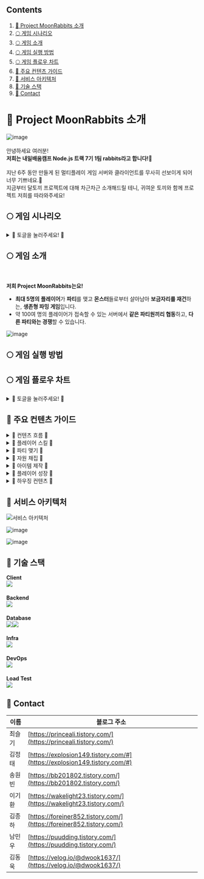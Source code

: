 ## Contents
1. [🐰 Project MoonRabbits 소개](#-project-moonrabbits-소개)
2. [🌕 게임 시나리오](#-게임-시나리오)
3. [🌕 게임 소개](#-게임-소개)
4. [🌕 게임 실행 방법](#-게임-실행-방법)
5. [🌕 게임 플로우 차트](#-게임-플로우-차트)
6. [🐰 주요 컨텐츠 가이드](#-주요-컨텐츠-가이드)
7. [🐰 서비스 아키텍처](#-서비스-아키텍처)
8. [🐰 기술 스택](#-기술-스택)
9. [🐰 Contact](#-contact)


# 🐰 Project MoonRabbits 소개
![image](https://github.com/user-attachments/assets/0f1b534d-797d-4410-80a0-561ef2cb2caa)<br>
<br>안녕하세요 여러분!<br>
**저희는 내일배움캠프 Node.js 트랙 7기 1팀 rabbits라고 합니다!🐇<br><br>**
지난 6주 동안 만들게 된 멀티플레이 게임 서버와 클라이언트를 무사히 선보이게 되어 너무 기쁘네요.🤗<br>
지금부터 달토끼 프로젝트에 대해 차근차근 소개해드릴 테니, 귀여운 토끼와 함께 프로젝트 저희를 따라와주세요!<br>

## 🌕 게임 시나리오
<details><summary>🥕 토글을 눌러주세요! 🥕
</summary>
<br>

**유난히 보름달이 빛나던 어느 먼 옛날, 평화롭던 지구에 외계인이 쳐들어오기 시작했다!**

<br>산과 들판은 외계인들에 의해 오염되기 시작했고 곳곳에 던전이 생겨났다.<br>
깊은 산속 골짜기에 위치한 **달토끼 마을**은 그나마 안전해서 사람들이 모여 살고 있었는데…,<br>
마을의 나루터에서 배를 타고 나가는 순간 외계인이 습격하기 때문에 안심은 금물이었다.<br><br>

외계인들에 의해 오염된 땅이 **달토끼 마을**을 조금씩 침범하는 상황.<br>
그리하여 어른들은 말했다.<br><br>

**"마을 밖은 위험해!"**

설마 우리는 죽을 때까지 마을 안에만 갇혀 살아야만 하는 걸까? <br>
**아니, 우리들이 힘을 합친다면 흉흉해진 이 세계에서도 살아남을 수 있다!**

몬스터들에게 빼앗긴 마을 땅을 되찾는다면, 허물어진 보금자리를 재건할 수 있을 터.<br><br>

지금 바로 파티를 모아서 위기에 빠진 달토끼 마을을 재건해보자!

<br>
</details>

## 🌕 게임 소개
<br>

**저희 Project MoonRabbits는요!**
- **최대 5명의 플레이어**가 **파티**를 맺고 **몬스터**들로부터 살아남아 **보금자리를 재건**하는, **생존형 파밍 게임**입니다.
- 약 100여 명의 플레이어가 접속할 수 있는 서버에서 **같은 파티원끼리 협동**하고, **다른 파티와는 경쟁**할 수 있습니다.

![image](https://github.com/user-attachments/assets/de935e51-bcd6-4c56-9c23-05b2daaf17ea)
<br>
## 🌕 게임 실행 방법

## 🌕 게임 플로우 차트
<details><summary>🥕 토글을 눌러주세요! 🥕
</summary>
<br>

![image](https://github.com/user-attachments/assets/fd3f37e7-b14a-456e-bbc1-ae19f8ac941d)<br>
<br>Project MoonRabbits는 크게 두 가지 흐름으로 살펴볼 수 있습니다.<br>
<br>바로 **공간**과 **시간**입니다.<br><br>
![image](https://github.com/user-attachments/assets/4ad25e30-56ab-4055-9383-b34793294dcf)<br>
<br>게임에 접속하시면 마을에 태어난 플레이어를 만날 수 있으실 겁니다.<br>

<br>마을에선 채팅과 감정표현을 통해 다른 플레이어들과 소통할 수 있고 파티도 맺을 수 있습니다!<br>

<br>어떤 컨텐츠가 있을지에 대한 호기심은 게이트나 빠른 이동을 통해 마을 밖, 섹터로 나아가게 만들어주죠.<br><br>
![image](https://github.com/user-attachments/assets/67b20eff-8844-4e81-94b3-dc72187a2b09)

<br>섹터에서 몬스터도 만나보고, 파티원들과 협동하며 자원을 채취하고 나면 주머니와 레벨이 두둑해지실 겁니다.<br>
그렇다면 이제 무엇을 할 수 있을까요?<br>

<br>바로 아이템을 제작하고 나만의 보금자리를 꾸미는 겁니다.<br>

<br>그러기 위해선 평화로운 마을로 돌아가 모루에 망치도 두드려보고 보금자리로 이동해서 가구도 제작해야겠죠?<br>

**<br>마을에서 섹터로,<br>
섹터에서 마을로.<br>**

<br>자연스럽게 순환하는 게임을 만들고자 했습니다.😁<br>

</details>

## 🐰 주요 컨텐츠 가이드
<details><summary>🥕 컨텐츠 흐름 🥕
</summary>
  
- 섹터를 탐험하며 자원을 채취할 수 있습니다.
- 섹터를 순회하는 몬스터들을 피해야합니다.
  - 몬스터와 접촉 시 체력이 한 칸 감소하고, 체력 전부 소진 시 10초 동안 탈진 상태에 빠집니다.
  - 탈진 상태에서 체력을 회복하지 못한다면 마을로 강제 귀환됩니다.
- 파티를 맺어 서로를 보조하거나 지원할 수 있습니다.
  - 탈진 상태인 파티원을 구조할 수 있습니다.
  - 몬스터를 대신 유인하거나, 파티원에게 접근하는 몬스터나 플레이어 등을 기절시킬 수 있습니다.
- 다른 파티 또는 개인 유저들을 방해하며 자원을 독차지할 수 있습니다.

![image](https://github.com/user-attachments/assets/fede3205-563a-439a-9009-aaf4d58bc5ff)
![image](https://github.com/user-attachments/assets/3ea694cd-4e2f-4460-84e3-f12cc175bc6f)

<br>
</details>

<details><summary>🥕 플레이어 스킬 🥕
</summary>
  
**귀환**
- T를 눌러 시전히고, 5초 간 방해받지 않거나 움직이지 않으면 마을로 귀환합니다

<br>

![image](https://github.com/user-attachments/assets/37054a16-53be-4687-9e01-b6c6a6f8606b)

**기절 폭탄**
- Q를 누르면 커서 위치로 기절 폭탄을 던집니다.
- 폭탄은 지면에 닿은 뒤 1초 뒤에 폭발하며, 지면에 닿지 못 한 채 5초가 지난 폭탄은 자연 소멸합니다.
- 재사용 대기 시간은 5초입니다.
- 폭발 범위에 닿은 다른 플레이어와 몬스터들 모두를 3초 간 기절시킵니다.
  - 플레이어들의 특정 행동을 강제로 취소시킬 수 있습니다.
- 시전자 본인과 시전자의 파티원에겐 영향이 없습니다.

<br>

![image](https://github.com/user-attachments/assets/d3326352-550d-4fa0-9499-d6cafc75a2f0)

**덫**
- E를 누르면 시전자의 발 밑에 덫을 설치합니다.
- 한 플레이어 당 최대 2개의 덫을 설치할 수 있으며, 발동되지 않고 20초가 지난 덫은 자연 소멸합니다.
- 재사용 대기시간은 5초입니다.
- 플레이어를 충돌 감지한 덫은 폭발하고 대상 플레이어를 5초 간 기절시킵니다.
  - 플레이어들의 특정 행동을 강제로 취소시킬 수 있습니다.
- 시전자 본인과 시전자의 파티원, 몬스터를 대상으론 발동하지 않습니다.

<br>

![image](https://github.com/user-attachments/assets/d9e5b50e-7d31-4fef-8de7-80a216488d89)

<br>
</details>

<details><summary>🥕 파티 맺기 🥕
</summary>
<br>

**파티창 주요 기능**
- 파티를 생성할 수 있습니다.
- 닉네임을 통해 파티에 초대할 수 있습니다.
- 파티 탈퇴 및 해체와 방출이 가능합니다.
- 파티 목록 조회가 가능합니다.(최대 100개)

<br>

![image](https://github.com/user-attachments/assets/aed19e7f-f17e-4bb7-ac55-8186f62f88fc)

<br>

**파티원 정보창 주요 기능**
- 다른 섹터에 있어도 파티원의 현재 정보를 알 수 있습니다.

<br>

![image](https://github.com/user-attachments/assets/5ee835cd-ce16-4dc1-ae4c-a5e9f630775f)

<br>

**파티를 통한 협동**
- 같은 파티원의 덫은 밟히지 않습니다.
- 같은 파티에 소속되지 않은 플레이어만 덫을 통해 기절합니다.

<br>

![image](https://github.com/user-attachments/assets/8fc5ab9f-0b3f-4130-9843-57bddf6aaaef)

<br>

- 같은 파티원의 기절 폭탄에 기절하지 않습니다.
- 같은 파티에 소속되지 않은 플레이어만 기절 폭탄을 통해 기절합니다.

<br>

![image](https://github.com/user-attachments/assets/b704e880-ba28-4389-a01e-7fc6a690dd32)
![image](https://github.com/user-attachments/assets/153f66bf-3253-436b-84df-05eaaedc2d86)
![image](https://github.com/user-attachments/assets/094b91ac-7870-43ee-afe0-cb10629b7f6f)

<br>
</details>

<details><summary>🥕 자원 채집 🥕
</summary>
<br>
  
  **나무**
- 도끼를 장착하고 자원을 획득 할 수 있습니다.
- 원의 흰 부분을 가리킬 때 다시 상호작용 하여 성공하면 자원을 얻습니다.
- 지역에 따라서 나뭇가지, 평범한 나무 판자, 단단한 나무 판자 등을 얻을 수 있습니다.

<br>

![image](https://github.com/user-attachments/assets/52bf3057-1dff-441f-b9b7-4b298bdde747)

<br>

**돌(광석류)**
- 곡괭이를 장착하고 자원을 획득 할 수 있습니다.
- 원의 흰 부분을 가리킬 때 다시 상호작용 하여 성공하면 자원을 얻습니다.
- 지역에 따라서 구리, 철, 금, 다이아몬드, 돌, 대리석 등을 얻을 수 있습니다.

<br>

![image](https://github.com/user-attachments/assets/d2d49e76-13ec-4e7b-8c13-17178b07a0e6)

<br>

**팁**
- 폭탄을 잘 활용하면 쉽게 몬스터를 기절 시킬 수 있습니다.
- 흰 부분이 너무 멀면 이동으로 취소하고 다시 상호작용을 하는 것이 더 빠를 수도 있습니다.
- 흰 부분의 시작 점에 맞추기보다는 끝나기 전에 누르는 것이 1~2프레임을 더 확보할  수 있다.

<br>

![image](https://github.com/user-attachments/assets/7ce2e063-1c67-4c8e-81f5-bfa29a9c165d)

<br>
</details>

<details><summary>🥕 아이템 제작 🥕
</summary>
<br>

**아이템 제작 기능**
- 제작 UI (단축키:C)에서 확인 가능
- 제작 수량을 선택할 수 있고 제작 수량에 따라 현재 소지한 재료와 필요한 재료를 보여준다.
- 제작 버튼을 누르면 인벤토리에서 재료가 소모되고 제작이 시작된다.
- 제작이 완료되면 인벤토리에 제작된 아이템이 추가된다.
- 제작 중간에 UI를 닫거나 다른 작업을 해도 제작은 진행된다.
- 제작 중간에 비정상 종료 등으로 제작 완료를 못하면 소모한 재료가 복구된다.

<br>

![image](https://github.com/user-attachments/assets/552184c9-cac5-485c-abea-8dc54de8b8a7)

<br>

<br>

![image](https://github.com/user-attachments/assets/5e0c85e8-e05d-46b7-911f-89f47de85f3f)

<br>
</details>

<details><summary>🥕 플레이어 성장 🥕
</summary>
<br>

**레벨 시스템**
- 자원 채집을 통해 경험치를 쌓을 수 있습니다.
- 매 레벨 당 일정량의 경험치를 획득하면 다음 레벨로 성장합니다.
- 레벨업 시 3 포인트를 얻고, 포인트를 투자해 원하는 능력치를 강화할 수 있습니다.

**능력치 시스템**
- 플레이어가 성장시킬 수 있는 능력치엔 스태미나, 숙련도, 이동속도가 있습니다.
- 스태미나는 달리기 시 소모되는 게이지로, 능력치에 비례해 최대 게이지가 상승합니다.
- 숙련도는 자원 채집에 대한 성공 판정 범위를 증가시킵니다.
  - 성공 판정 범위란 자원 채집 시 활성화되는 원의 흰 부분을 뜻합니다.
- 이동속도는 플레이어의 기본 이동속도를 증가시킵니다.

<br>

![image](https://github.com/user-attachments/assets/ae979af8-6c0e-473c-86f8-e0bca2c4edbc)
![image](https://github.com/user-attachments/assets/dc1f40e8-7d82-4ddb-adf8-1cb0c594f18e)

<br>
</details>

<details><summary>🥕 하우징 컨텐츠 🥕
</summary>
<br>

**가구 배치**
- 화면 하단의 UI에서 아이템을 선택해 배치 모드를 시작할 수 있습니다.
- 클릭 시 아이템의 미리보기 형태로 나타나며, Q 와 E 를 입력해 원하는 각도로 아이템을 회전시킬 수 있습니다.
- 한 칸에는 하나의 같은 종류 아이템만 배치할 수 있습니다
    - 다른 아이템이 배치된 위치에 추가로 배치하려는 경우, 미리보기가 빨간색으로 변하며 ‘배치할 수 없는 상태’ 임을 알립니다.
    - 다른 종류의 아이템이면 같은 위치에 배치가 가능합니다.
- 모든 배치가 완료되었다면 ESC 를 입력해 배치 모드를 종료할 수 있습니다.

<br>

![image](https://github.com/user-attachments/assets/00627030-cb6d-4883-94cb-a09d721ef122)

<br>


**가구 제거**
- 화면의 UI 중 우측 하단의 ‘쓰레기통’ 버튼을 클릭 해 제거 모드를 시작할 수 있습니다.
- 아이템이 배치되어 있는 곳에 클릭을 하게 되면, 해당 위치의 아이템은 제거됩니다.
- 아이템이 배치되지 않은 곳은 선택할 수 없습니다.
- 모든 제거가 완료되었다면 ESC 를 입력해 제거 모드를 종료할 수 있습니다.

<br>

![image](https://github.com/user-attachments/assets/9d4b120f-e5ac-48be-8c0b-3b7414115b99)
![image](https://github.com/user-attachments/assets/75b0aa1b-da92-47d9-96f2-54e6ab47e63e)

<br>

**카메라 이동**
- 배치 모드가 시작되지 않았거나, 종료된 ‘일반 모드’ 에서는 카메라를 자유롭게 움직이며 나만의 집을 구경할 수 있습니다.
- 조작키는 다음과 같습니다.
    - 카메라 이동 : W / A / S / D
    - 확대/축소 :  마우스 스크롤
    - 시점 이동 : 마우스 우클릭 홀드 + 드래그

<br>

![image](https://github.com/user-attachments/assets/db64872b-ab6b-4c0e-b454-374532a9bcd4)
![image](https://github.com/user-attachments/assets/85f47156-569b-4df3-b380-0bf764fe5e94)

<br>

**스크린샷 저장**
- 마음에 드는 아이템이나, 눈으로만 보기 아까운 광경들은 사진으로 남겨 저장할 수 있습니다
- 화면 우측 상단의 ‘**사진**’ 버튼을 눌러 현재 화면 시점을 저장합니다.
- 저장된 사진은 **‘바탕화면/ScreenShots/”ProjectMR_Screenshot_{날짜}”’** 의 이름으로 저장됩니다.

<br>

![image](https://github.com/user-attachments/assets/490fdd6c-b0f4-4ab9-af27-2e5cdbf5b0d6)
![image](https://github.com/user-attachments/assets/800931c2-f2e7-42f5-aab5-6285a82d594c)

<br>

**배치 저장**

<br>
</details>

## 🐰 서비스 아키텍처

![서비스 아키텍처](https://github.com/user-attachments/assets/8cc4fb8d-32f1-46bc-a84d-7c53f44ccc8d)

![image](https://github.com/user-attachments/assets/410f2678-848c-4868-8e72-b02c9d07f431)

![image](https://github.com/user-attachments/assets/e3833e98-a720-4d0f-b9e9-9e42443080b8)


## 🐰 기술 스택
**Client<br>**
<img src="https://img.shields.io/badge/unity-%23000000.svg?&style=for-the-badge&logo=unity&logoColor=white" />
**<br><br>Backend<br>**
<img src="https://img.shields.io/badge/node.js-%23339933.svg?&style=for-the-badge&logo=node.js&logoColor=white" />
**<br><br>Database<br>**
<img src="https://img.shields.io/badge/mysql-%234479A1.svg?&style=for-the-badge&logo=mysql&logoColor=white" /><img src="https://img.shields.io/badge/redis-%23DC382D.svg?&style=for-the-badge&logo=redis&logoColor=white" />
**<br><br>Infra<br>**
<img src="https://img.shields.io/badge/amazon%20aws-%23232F3E.svg?&style=for-the-badge&logo=amazon%20aws&logoColor=white" />
**<br><br>DevOps<br>**
<img src="https://img.shields.io/badge/docker-%232496ED.svg?&style=for-the-badge&logo=docker&logoColor=white" />
**<br><br>Load Test<br>**
<img src="https://img.shields.io/badge/apache%20jmeter-%23D22128.svg?&style=for-the-badge&logo=apache%20jmeter&logoColor=white" />

## 🐰 Contact

| 이름  | 블로그 주소                                                                   |
| --- | ------------------------------------------------------------------------ |
| 최슬기 | [https://princeali.tistory.com/](https://princeali.tistory.com/)         |
| 김정태 | [https://explosion149.tistory.com/#](https://explosion149.tistory.com/#) |
| 송원빈 | [https://bb201802.tistory.com/](https://bb201802.tistory.com/)           |
| 이기환 | [https://wakelight23.tistory.com/](https://wakelight23.tistory.com/)     |
| 김종하 | [https://foreiner852.tistory.com/](https://foreiner852.tistory.com/)     |
| 남민우 | [https://puudding.tistory.com/](https://puudding.tistory.com/)           |
| 김동욱 | [https://velog.io/@dwook1637/](https://velog.io/@dwook1637/)             |
